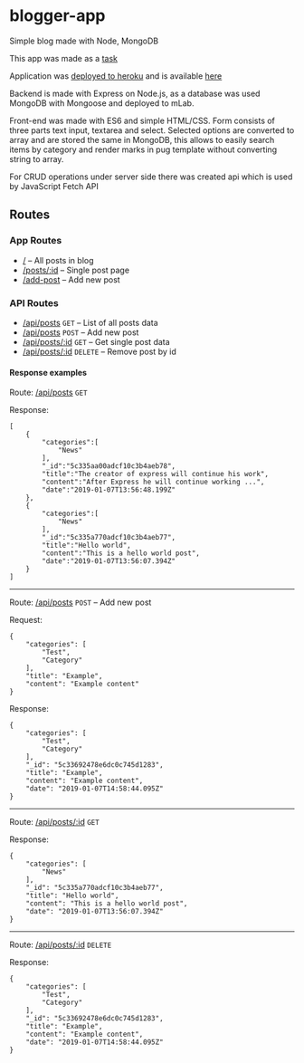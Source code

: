 # blogger-app
Simple blog made with Node, MongoDB

This app was made as a [task](https://kodaktor.ru/blogapi2.pdf)

Application was [deployed to heroku](https://limitless-reef-49721.herokuapp.com) and is available [here](https://limitless-reef-49721.herokuapp.com)

Backend is made with Express on Node.js, as a database was used MongoDB with Mongoose and deployed to mLab.

Front-end was made with ES6 and simple HTML/CSS.
Form consists of three parts text input, textarea and select. Selected options are converted to array and are stored the same in MongoDB, this allows to easily search items by category and render marks in pug template without converting string to array.

For CRUD operations under server side there was created api which is used by JavaScript Fetch API

## Routes

### App Routes

* [/](https://limitless-reef-49721.herokuapp.com) – All posts in blog
* [/posts/:id](https://limitless-reef-49721.herokuapp.com/posts/5c335a770adcf10c3b4aeb77) – Single post page
* [/add-post](https://limitless-reef-49721.herokuapp.com/add-post) – Add new post

### API Routes

* [/api/posts](https://limitless-reef-49721.herokuapp.com/api/posts) `GET` – List of all posts data
* [/api/posts](https://limitless-reef-49721.herokuapp.com/api/posts) `POST` – Add new post
* [/api/posts/:id](https://limitless-reef-49721.herokuapp.com/posts/5c335a770adcf10c3b4aeb77) `GET` – Get single post data
* [/api/posts/:id](https://limitless-reef-49721.herokuapp.com/posts/5c335a770adcf10c3b4aeb77) `DELETE` – Remove post by id

#### Response examples

Route: [/api/posts](https://limitless-reef-49721.herokuapp.com/api/posts) `GET`

Response: 
```
[
    {
        "categories":[
            "News"
        ],
        "_id":"5c335aa00adcf10c3b4aeb78",
        "title":"The creator of express will continue his work",
        "content":"After Express he will continue working ...",
        "date":"2019-01-07T13:56:48.199Z"
    },
    {
        "categories":[
            "News"
        ],
        "_id":"5c335a770adcf10c3b4aeb77",
        "title":"Hello world",
        "content":"This is a hello world post",
        "date":"2019-01-07T13:56:07.394Z"
    }
]
```
---

Route: [/api/posts](https://limitless-reef-49721.herokuapp.com/api/posts) `POST` – Add new post

Request: 
```
{
    "categories": [
        "Test",
        "Category"
    ],
    "title": "Example",
    "content": "Example content"
}
```
Response: 
```
{
    "categories": [
        "Test",
        "Category"
    ],
    "_id": "5c33692478e6dc0c745d1283",
    "title": "Example",
    "content": "Example content",
    "date": "2019-01-07T14:58:44.095Z"
}
```
---

Route: [/api/posts/:id](https://limitless-reef-49721.herokuapp.com/posts/5c335a770adcf10c3b4aeb77) `GET` 

Response:
```
{
    "categories": [
        "News"
    ],
    "_id": "5c335a770adcf10c3b4aeb77",
    "title": "Hello world",
    "content": "This is a hello world post",
    "date": "2019-01-07T13:56:07.394Z"
}
```
---

Route: [/api/posts/:id](https://limitless-reef-49721.herokuapp.com/posts/5c335a770adcf10c3b4aeb77) `DELETE` 

Response:
```
{
    "categories": [
        "Test",
        "Category"
    ],
    "_id": "5c33692478e6dc0c745d1283",
    "title": "Example",
    "content": "Example content",
    "date": "2019-01-07T14:58:44.095Z"
}
```

